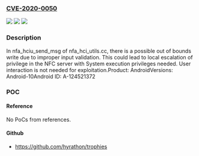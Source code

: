 ### [CVE-2020-0050](https://cve.mitre.org/cgi-bin/cvename.cgi?name=CVE-2020-0050)
![](https://img.shields.io/static/v1?label=Product&message=Android&color=blue)
![](https://img.shields.io/static/v1?label=Version&message=n%2Fa&color=blue)
![](https://img.shields.io/static/v1?label=Vulnerability&message=Elevation%20of%20privilege&color=brighgreen)

### Description

In nfa_hciu_send_msg of nfa_hci_utils.cc, there is a possible out of bounds write due to improper input validation. This could lead to local escalation of privilege in the NFC server with System execution privileges needed. User interaction is not needed for exploitation.Product: AndroidVersions: Android-10Android ID: A-124521372

### POC

#### Reference
No PoCs from references.

#### Github
- https://github.com/hyrathon/trophies

